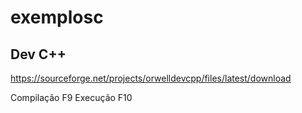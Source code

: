 # exemplosc
## Dev C++
https://sourceforge.net/projects/orwelldevcpp/files/latest/download

Compilação F9
Execução F10
